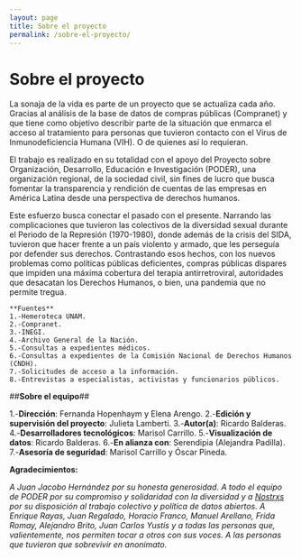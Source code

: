 ```yaml
---
layout: page
title: Sobre el proyecto
permalink: /sobre-el-proyecto/
---
```


# Sobre el proyecto #

La sonaja de la vida es parte de un proyecto que se actualiza cada año. Gracias al análisis de la base de datos de compras públicas (Compranet) y que tiene como objetivo describir parte de la situación que enmarca el acceso al tratamiento para personas que tuvieron contacto con el Virus de Inmunodeficiencia Humana (VIH). O de quienes así lo requieran. 

El trabajo es realizado en su totalidad con el apoyo del Proyecto sobre Organización, Desarrollo, Educación e Investigación (PODER), una organización regional, de la sociedad civil, sin fines de lucro que busca fomentar la transparencia y rendición de cuentas de las empresas en América Latina desde una perspectiva de derechos humanos.

Este esfuerzo busca conectar el pasado con el presente. Narrando las complicaciones que tuvieron las colectivos de la diversidad sexual durante el Periodo de la Represión (1970-1980), donde además de la crisis del SIDA, tuvieron que hacer frente a un país violento y armado, que les perseguía por defender sus derechos. Contrastando esos hechos, con los nuevos problemas como políticas públicas deficientes, compras públicas dispares que impiden una máxima cobertura del terapia antirretroviral, autoridades que desacatan los Derechos Humanos, o bien, una pandemia que no permite tregua.  
~~~
**Fuentes**
1.-Hemeroteca UNAM.
2.-Compranet.
3.-INEGI.
4.-Archivo General de la Nación.
5.-Consultas a expedientes médicos. 
6.-Consultas a expedientes de la Comisión Nacional de Derechos Humanos (CNDH).
7.-Solicitudes de acceso a la información.
8.-Entrevistas a especialistas, activistas y funcionarios públicos.
 ~~~

##**Sobre el equipo**##

1.-**Dirección**: Fernanda Hopenhaym y Elena Arengo.
2.-**Edición y supervisión del proyecto**: Julieta Lamberti.
3.-**Autor(a)**: Ricardo Balderas.
4.-**Desarrolladores tecnológicos**: Marisol Carrillo. 
5.-**Visualización de datos**: Ricardo Balderas.
6.-**En alianza con**: Serendipia (Alejandra Padilla).
7.-**Asesoría de seguridad**: Marisol Carrillo y Óscar Pineda. 


**Agradecimientos:**

_A Juan Jacobo Hernández por su honesta generosidad. A todo el equipo de PODER por su compromiso y solidaridad con la diversidad y a [Nostrxs](https://www.nosotrxs.org/) por su disposición al trabajo colectivo y política de datos abiertos. A Enrique Rayas, Juan Regalado, Horacio Franco, Manuel Arellano, Frida Romay, Alejandro Brito, Juan Carlos Yustis y a todas las personas que, valientemente, nos permiten tocar a otros con sus voces. A las personas que tuvieron que sobrevivir en anonimato._ 

